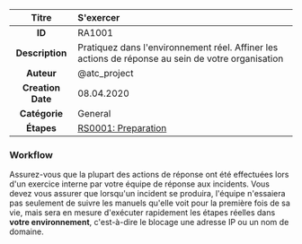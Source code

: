 | Titre                       | S'exercer         |
|:---------------------------:|:--------------------|
| **ID**                      | RA1001            |
| **Description**             | Pratiquez dans l'environnement réel. Affiner les actions de réponse au sein de votre organisation   |
| **Auteur**                  | @atc_project        |
| **Creation Date**           | 08.04.2020 |
| **Catégorie**                | General      |
| **Étapes**                   |[RS0001: Preparation](../Response_Stages/RS0001.md)| 

### Workflow

Assurez-vous que la plupart des actions de réponse ont été effectuées lors d'un exercice interne par votre équipe de réponse aux incidents.
Vous devez vous assurer que lorsqu'un incident se produira, l'équipe n'essaiera pas seulement de suivre les manuels qu'elle voit pour la première fois de sa vie, mais sera en mesure d'exécuter rapidement les étapes réelles dans **votre environnement**, c'est-à-dire le blocage une adresse IP ou un nom de domaine.
